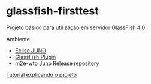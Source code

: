 glassfish-firsttest
===================

Projeto básico para utilização em servidor GlassFish 4.0

Ambiente
  * <a href="http://www.eclipse.org/">Eclise JUNO</a>
  * <a href="http://download.java.net/glassfish/eclipse/juno">GlassFish Plugin</a>
  * <a href="http://download.eclipse.org/m2e-wtp/releases/juno/">m2e-wtp Juno Release repository</a>

<a href="http://www.horochovec.com.br/blog/2013/05/17/primeiros-passos-com-eclipse-java-ee-7-e-glassfish-4/">Tutorial explicando o projeto</a>
